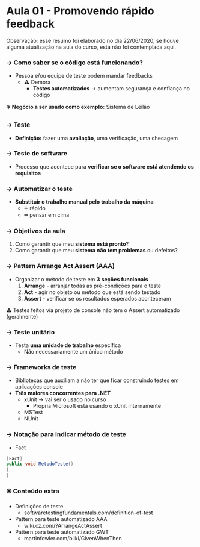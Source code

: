 # Aula 01 - Promovendo rápido feedback

Observação: esse resumo foi elaborado no dia 22/06/2020, se houve alguma atualização na aula do curso, esta não foi contemplada aqui.

### → Como saber se o código está funcionando?
* Pessoa e/ou equipe de teste podem mandar feedbacks
    * :warning: Demora
        * **Testes automatizados** → aumentam segurança e confiança no código

**:eight_spoked_asterisk: Negócio a ser usado como exemplo:** Sistema de Leilão

### → Teste
* **Definição:** fazer uma **avaliação**, uma verificação, uma checagem

### → Teste de software 
* Processo que acontece para **verificar se o software está atendendo os requisitos**

### → Automatizar o teste
* **Substituir o trabalho manual pelo trabalho da máquina**
    * :heavy_plus_sign: rápido
    * :heavy_minus_sign: pensar em cima

### → Objetivos da aula
1. Como garantir que meu **sistema está pronto**?
2. Como garantir que meu **sistema não tem problemas** ou defeitos?

### → Pattern Arrange Act Assert (AAA)
* Organizar o método de teste em **3 seções funcionais**
    1. **Arrange** - arranjar todas as pré-condições para o teste
    2. **Act** - agir no objeto ou método que está sendo testado
    3. **Assert** - verificar se os resultados esperados aconteceram

:warning: Testes feitos via projeto de console não tem o Assert automatizado (geralmente)

### → Teste unitário
* Testa **uma unidade de trabalho** específica
    * Não necessariamente um único método

### → Frameworks de teste
* Bibliotecas que auxiliam a não ter que ficar construindo testes em aplicações console
* **Três maiores concorrentes para .NET**
    * xUnit → vai ser o usado no curso
        * Própria Microsoft está usando o xUnit internamente
    * MSTest
    * NUnit

### → Notação para indicar método de teste
* Fact
```csharp
[Fact]
public void MetodoTeste()
{
}
```

### :eight_spoked_asterisk: Conteúdo extra
* Definições de teste
    * softwaretestingfundamentals.com/definition-of-test
* Pattern para teste automatizado AAA
    * wiki.cz.com/?ArrangeActAssert
* Pattern para teste automatizado GWT
    * martinfowler.com/bliki/GivenWhenThen